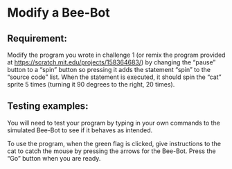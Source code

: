 # Modify a Bee-Bot

## Requirement:

Modify the program you wrote in challenge 1 (or remix the program provided at https://scratch.mit.edu/projects/158364683/) by changing the “pause” button to a “spin” button so pressing it adds the statement “spin” to the “source code” list. When the statement is executed, it should spin the “cat” sprite 5 times (turning it 90 degrees to the right, 20 times).


## Testing examples:

You will need to test your program by typing in your own commands to the simulated Bee-Bot to see if it behaves as intended.

To use the program, when the green flag is clicked, give instructions to the cat to catch the mouse by pressing the arrows for the Bee-Bot. Press the “Go” button when you are ready.
